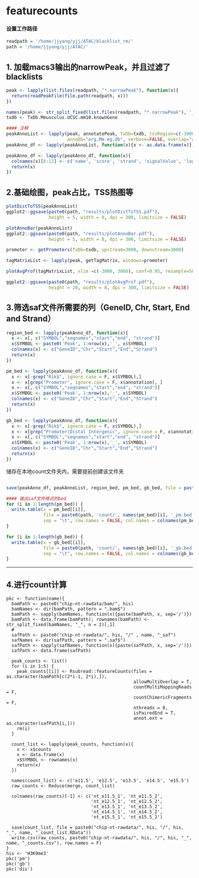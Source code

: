 # featurecounts

#### 设置工作路径 ####  
```r
readpath = '/home/jjyang/yjj/ATAC/blacklist_rm/'
path = '/home/jjyang/yjj/ATAC/'
```

## 1. 加载macs3输出的narrowPeak，并且过滤了blacklists  
```r
peak <- lapply(list.files(readpath, "*.narrowPeak"), function(x){
  return(readPeakFile(file.path(readpath, x)))
})

names(peak) <- str_split_fixed(list.files(readpath, "*.narrowPeak"), '_p', n = 2)[,1]
txdb <- TxDb.Mmusculus.UCSC.mm10.knownGene

#### 注释  
peakAnnoList <- lapply(peak, annotatePeak, TxDb=txdb, tssRegion=c(-3000, 3000), 
                       annoDb="org.Mm.eg.db", verbose=FALSE, overlap="all")
peakAnno_df <- lapply(peakAnnoList, function(x){x <- as.data.frame(x)})

peakAnno_df <- lapply(peakAnno_df, function(x){
  colnames(x)[6:12] <- c('name', 'score', 'strand', 'signalValue', 'log10pValue', 'log10qValue', 'summit_peak_start')
  return(x)
})
```

## 2.基础绘图，peak占比，TSS热图等   
```r
plotDistToTSS(peakAnnoList)
ggplot2::ggsave(paste0(path, "results/plotDistToTSS.pdf"),
                height = 5, width = 8, dpi = 300, limitsize = FALSE)

plotAnnoBar(peakAnnoList)
ggplot2::ggsave(paste0(path, "results/plotAnnoBar.pdf"),
                height = 5, width = 8, dpi = 300, limitsize = FALSE)

promoter <- getPromoters(TxDb=txdb, upstream=3000, downstream=3000)

tagMatrixList <- lapply(peak, getTagMatrix, windows=promoter)

plotAvgProf(tagMatrixList, xlim =c(-3000, 3000), conf=0.95, resample=500, facet="row")

ggplot2::ggsave(paste0(path, "results/plotAvgProf.pdf"),
                height = 20, width = 8, dpi = 300, limitsize = FALSE)
```

## 3.筛选saf文件所需要的列（GeneID, Chr, Start, End and Strand）
```r
region_bed <- lapply(peakAnno_df, function(x){
  x <- x[, c("SYMBOL","seqnames","start","end", "strand")]
  x$SYMBOL <- paste0('Peak', 1:nrow(x),'_', x$SYMBOL)
  colnames(x) <- c("GeneID","Chr","Start","End","Strand")
  return(x)
})

pm_bed <- lapply(peakAnno_df, function(x){
  x <- x[-grep("Rik$", ignore.case = F, x$SYMBOL),]
  x <- x[grep("Promoter", ignore.case = F, x$annotation), ]
  x <- x[, c("SYMBOL","seqnames","start","end", "strand")]
  x$SYMBOL <- paste0('Peak', 1:nrow(x),'_', x$SYMBOL)
  colnames(x) <- c("GeneID","Chr","Start","End","Strand")
  return(x)
})

gb_bed <- lapply(peakAnno_df, function(x){
  x <- x[-grep("Rik$", ignore.case = F, x$SYMBOL),]
  x <- x[grep("Promoter|Distal Intergenic", ignore.case = F, x$annotation), ]
  x <- x[, c("SYMBOL","seqnames","start","end", "strand")]
  x$SYMBOL <- paste0('Peak', 1:nrow(x),'_', x$SYMBOL)
  colnames(x) <- c("GeneID","Chr","Start","End","Strand")
  return(x)
})
```

储存在本地count文件夹内，需要提前创建该文件夹
```r

save(peakAnno_df, peakAnnoList, region_bed, pm_bed, gb_bed, file = paste0(path, 'count/Anno_df.RData'))

#### 输出saf文件格式的bed
for (i in 1:length(pm_bed)) {
  write.table(x = pm_bed[[i]],
              file = paste0(path, 'count/', names(pm_bed)[i], '_pm.bed'),
              sep = "\t", row.names = FALSE, col.names = colnames(pm_bed[[i]]), quote = FALSE)
}

for (i in 1:length(gb_bed)) {
  write.table(x = gb_bed[[i]],
              file = paste0(path, 'count/', names(gb_bed)[i], '_gb.bed'),
              sep = "\t", row.names = FALSE, col.names = colnames(gb_bed[[i]]), quote = FALSE)
}
```
---

## 4.进行count计算  

    pkc <- function(name){
      bamPath <- paste0("chip-nt-rawdata/bam/", his)
      bamNames <- dir(bamPath, pattern = ".bam$") 
      bamPath <- sapply(bamNames, function(x){paste(bamPath, x, sep='/')})   
      bamPath <- data.frame(bamPath); rownames(bamPath) <- str_split_fixed(bamNames, "_", n = 2)[,1]
      #
      safPath <- paste0("chip-nt-rawdata/", his, "/" , name, "_saf")
      safNames <- dir(safPath, pattern = ".saf$") 
      safPath <- sapply(safNames, function(x){paste(safPath, x, sep='/')})   
      safPath <- data.frame(safPath) 

      peak_counts <- list()
      for (i in 1:5) {
        peak_counts[[i]] <- Rsubread::featureCounts(files = as.character(bamPath[c(2*i-1, 2*i),]),
                                                    allowMultiOverlap = T,
                                                    countMultiMappingReads = F,
                                                    countChimericFragments = F,
                                                    nthreads = 8,
                                                    isPairedEnd = T,
                                                    annot.ext = as.character(safPath[i,]))
        rm(i)
      }

      count_list <- lapply(peak_counts, function(x){
        x <- x$counts
        x <- data.frame(x)
        x$SYMBOL <- rownames(x)
        return(x)
      })

      names(count_list) <- c('e11.5', 'e12.5', 'e13.5', 'e14.5', 'e15.5')
      raw_counts <- Reduce(merge, count_list)

      colnames(raw_counts)[-1] <- c('nt_e11.5_1', 'nt_e11.5_2', 
                                    'nt_e12.5_1', 'nt_e12.5_2', 
                                    'nt_e13.5_1', 'nt_e13.5_2', 
                                    'nt_e14.5_1', 'nt_e14.5_2', 
                                    'nt_e15.5_1', 'nt_e15.5_2')

      save(count_list, file = paste0("chip-nt-rawdata/", his, "/", his, "_", name, "_count_list.RData"))
      write.csv(raw_counts, paste0("chip-nt-rawdata/", his, "/", his, "_", name, "_counts.csv"), row.names = F)
    }
    his <- 'H3K9me3'
    pkc('pm')
    pkc('gb')
    pkc('dis')
